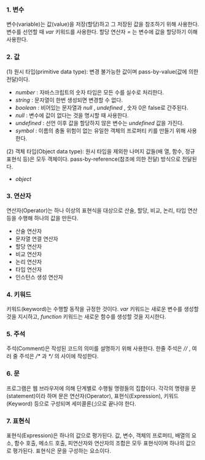 ### 1. 변수
변수(variable)는 값(value)을 저장(할당)하고 그 저장된 값을 참조하기 위해 사용한다. 변수를 선언할 때 _var_ 키워드를 사용한다. 할당 연산자 _=_ 는 변수에 값을 할당하기 이해 사용한다.

### 2. 값
(1) 원시 타입(primitive data type): 변경 불가능한 값이며 pass-by-value(값에 의한 전달)이다.
- _number_ : 자바스크립트의 숫자 타입은 모든 수를 실수로 처리한다. 
- _string_ : 문자열이 한번 생성되면 변경할 수 없다.
- _boolean_ : 비어있는 문자열과 _null_ , _undefined_ , 숫자 0은 false로 간주된다.
- _null_ : 변수에 값이 없다는 것을 명시할 때 사용한다.
- _undefined_ : 선언 이후 값을 할당하지 않은 변수는 _undefined_ 값을 가진다.
- _symbol_ : 이름의 충돌 위험이 없는 유일한 객체의 프로퍼티 키를 만들기 위해 사용한다.

(2) 객체 타입(Object data type): 원시 타입을 제외한 나머지 값들(배 열, 함수, 정규표현식 등)은 모두 객체이다. pass-by-reference(참조에 의한 전달) 방식으로 전달된다.
- _object_ 

### 3. 연산자
연산자(Operator)는 하나 이상의 표현식을 대상으로 산술, 할당, 비교, 논리, 타입 연산 등을 수행해 하나의 값을 만든다. 
- 산술 연산자
- 문자열 연결 연산자
- 할당 연산자
- 비교 연산자
- 논리 연산자
- 타입 연산자
- 인스턴스 생성 연산자

### 4. 키워드
키워드(keyword)는 수행할 동작을 규정한 것이다. _var_ 키워드는 새로운 변수를 생성할 것을 지시하고, _function_ 키워드는 새로운 함수를 생성할 것을 지시한다.

### 5. 주석
주석(Comment)은 작성된 코드의 의미를 설명하기 위해 사용한다. 한줄 주석은 _//_ , 여러 줄 주석은 _/*_ 과 _*/_ 의 사이에 작성한다.

### 6. 문
프로그램은 웹 브라우저에 의해 단계별로 수행될 명령들의 집합이다. 각각의 명령을 문(statement)이라 하며 문은 연산자(Operator), 표현식(Expression), 키워드(Keyword) 등으로 구성되며 세미콜론(;)으로 끝나야 한다.

### 7. 표현식
표현식(Expression)은 하나의 값으로 평가된다. 값, 변수, 객체의 프로퍼티, 배열의 요소, 함수 호출, 메소드 호출, 피연산자와 연산자의 조합은 모두 표현식이며 하나의 값으로 평가된다. 표현식은 문을 구성하는 요소이다.
